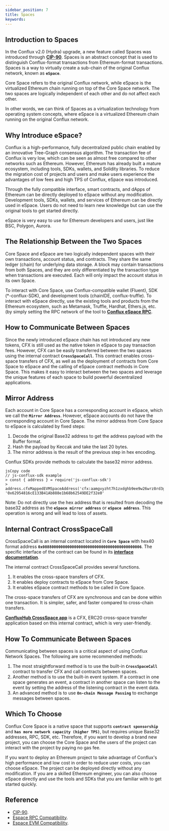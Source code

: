 ```yaml
---
sidebar_position: 7
title: Spaces
keywords: 
---
```


## **Introduction to Spaces**

In the Conflux v2.0 (Hydra) upgrade, a new feature called Spaces was introduced through **[CIP-90](https://github.com/Conflux-Chain/CIPs/blob/master/CIPs/cip-90.md)**. Spaces is an abstract concept that is used to distinguish Conflux-format transactions from Ethereum-format transactions. Spaces is a way to virtually create a sub-chain of the original Conflux network, known as **`eSpace`**.

Core Space refers to the original Conflux network, while eSpace is the virtualized Ethereum chain running on top of the Core Space network. The two spaces are logically independent of each other and do not affect each other.

In other words, we can think of Spaces as a virtualization technology from operating system concepts, where eSpace is a virtualized Ethereum chain running on the original Conflux network.

## **Why Introduce eSpace?**

Conflux is a high-performance, fully decentralized public chain enabled by an innovative Tree-Graph consensus algorithm. The transaction fee of Conflux is very low, which can be seen as almost free compared to other networks such as Ethereum. However, Ethereum has already built a mature ecosystem, including tools, SDKs, wallets, and Solidity libraries. To reduce the migration cost of projects and users and make users experience the advantages of low fees and high TPS of Conflux, eSpace was introduced.

Through the fully compatible interface, smart contracts, and dApps of Ethereum can be directly deployed to eSpace without any modification. Development tools, SDKs, wallets, and services of Ethereum can be directly used in eSpace. Users do not need to learn new knowledge but can use the original tools to get started directly.

eSpace is very easy to use for Ethereum developers and users, just like BSC, Polygon, Aurora.

## **The Relationship Between the Two Spaces**

Core Space and eSpace are two logically independent spaces with their own transactions, account status, and contracts. They share the same ledger (chain) for underlying data storage. A block may contain transactions from both Spaces, and they are only differentiated by the transaction type when transactions are executed. Each will only impact the account status in its own Space.

To interact with Core Space, use Conflux-compatible wallet (Fluent), SDK (*-conflux-SDK), and development tools (chainIDE, conflux-truffle). To interact with eSpace directly, use the existing tools and products from the Ethereum ecosystem, such as Metamask, Truffle, Hardhat, Ethers.js, etc. (by simply setting the RPC network of the tool to **[Conflux eSpace RPC](../../espace/build/network-endpoints.md)**.

## **How to Communicate Between Spaces**

Since the newly introduced eSpace chain has not introduced any new tokens, CFX is still used as the native token in eSpace to pay transaction fees. However, CFX can be easily transferred between the two spaces using the internal contract **`CrossSpaceCall`**. This contract enables cross-space transfers of CFX, as well as the deployment of contracts from Core Space to eSpace and the calling of eSpace contract methods in Core Space. This makes it easy to interact between the two spaces and leverage the unique features of each space to build powerful decentralized applications.

## **Mirror Address**

Each account in Core Space has a corresponding account in eSpace, which we call the **`Mirror Address`**. However, eSpace accounts do not have the corresponding account in Core Space. The mirror address from Core Space to eSpace is calculated by fixed steps:

1. Decode the original Base32 address to get the address payload with the Buffer format.
2. Hash the payload by Keccak and take the last 20 bytes.
3. The mirror address is the result of the previous step in hex encoding.

Conflux SDKs provide methods to calculate the base32 mirror address.

```
jsCopy code
// js-conflux-sdk example
> const { address } = require('js-conflux-sdk')
> address.cfxMappedEVMSpaceAddress('cfx:aamgvyzht7h1zxdghb9ee9w26wrz8rd3gj837392dp')
'0x62954816cE133B41Ab888e1b68b62549DE2f32e0'

```

Note: Do not directly use the hex address that is resulted from decoding the base32 address as the **`eSpace mirror address`** or **`eSpace address`**. This operation is wrong and will lead to loss of assets.

## **Internal Contract CrossSpaceCall**

CrossSpaceCall is an internal contract located in **`Core Space`** with hex40 format address **`0x08880000000000000000000000000000000000000006`**. The specific interface of the contract can be found in its **[interface documentation](../../core/learn/core-space-basics/internal-contracts/crossSpaceCall.md)**.

The internal contract CrossSpaceCall provides several functions.

1. It enables the cross-space transfers of CFX.
2. It enables deploy contracts to eSpace from Core Space.
3. It enables eSpace contract methods to be called in Core Space.

The cross-space transfers of CFX are synchronous and can be done within one transaction. It is simpler, safer, and faster compared to cross-chain transfers.

**[ConfluxHub CrossSpace app](https://confluxhub.io/espace-bridge/cross-space)** is a CFX, ERC20 cross-space transfer application based on this internal contract, which is very user-friendly.

## **How To Communicate Between Spaces**

Communicating between spaces is a critical aspect of using Conflux Network Spaces. The following are some recommended methods:

1. The most straightforward method is to use the built-in **`CrossSpaceCall`** contract to transfer CFX and call contracts between spaces.
2. Another method is to use the built-in event system. If a contract in one space generates an event, a contract in another space can listen to the event by setting the address of the listening contract in the event data.
3. An advanced method is to use **`On-chain Message Passing`** to exchange messages between spaces.

## **Which To Choose**

Conflux Core Space is a native space that supports **`contract sponsorship`** and **`has more network capacity (higher TPS)`**, but requires unique Base32 addresses, RPC, SDK, etc. Therefore, if you want to develop a brand new project, you can choose the Core Space and the users of the project can interact with the project by paying no gas fee.

If you want to deploy an Ethereum project to take advantage of Conflux's high performance and low cost in order to reduce user costs, you can choose eSpace. The project can be deployed directly without any modification. If you are a skilled Ethereum engineer, you can also choose eSpace directly and use the tools and SDKs that you are familiar with to get started quickly.

## Reference

- [CIP-90](https://github.com/Conflux-Chain/CIPs/blob/master/CIPs/cip-90.md).
- [Espace RPC Compatibility](../../espace/build/compatibility/rpc-compatibility.md).
- [Espace EVM Compatibility](../../espace/build/compatibility/evm-compatibility.md).
